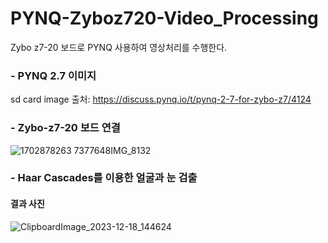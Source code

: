 # PYNQ-Zyboz720-Video_Processing

Zybo z7-20 보드로 PYNQ 사용하여 영상처리를 수행한다.


### - PYNQ 2.7 이미지
sd card image 출처:
<https://discuss.pynq.io/t/pynq-2-7-for-zybo-z7/4124>


### - Zybo-z7-20 보드 연결


![1702878263 7377648IMG_8132](https://github.com/bimbimbab123/PYNQ-Zyboz720-Video_Processing/assets/154115694/eaa1905a-3151-4ee5-9278-f681530b161f)


### - Haar Cascades를 이용한 얼굴과 눈 검출

#### 결과 사진
![ClipboardImage_2023-12-18_144624](https://github.com/bimbimbab123/PYNQ-Zyboz720-Video_Processing/assets/154115694/48cedf3c-7a7b-44ed-a20c-ee3ff2f2fa32)
